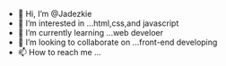 - 👋 Hi, I’m @Jadezkie
- 👀 I’m interested in ...html,css,and javascript
- 🌱 I’m currently learning ...web develoer
- 💞️ I’m looking to collaborate on ...front-end developing
- 📫 How to reach me ...

<!---
Jadezkie/Jadezkie is a ✨ special ✨ repository because its `README.md` (this file) appears on your GitHub profile.
You can click the Preview link to take a look at your changes.
--->
